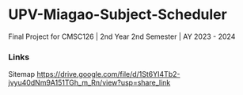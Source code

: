 # UPV-Miagao-Subject-Scheduler
Final Project for CMSC126 | 2nd Year 2nd Semester | AY 2023 - 2024

### Links 

Sitemap
https://drive.google.com/file/d/1St6YI4Tb2-jvyu40dNm9A151TGh_m_Rn/view?usp=share_link

